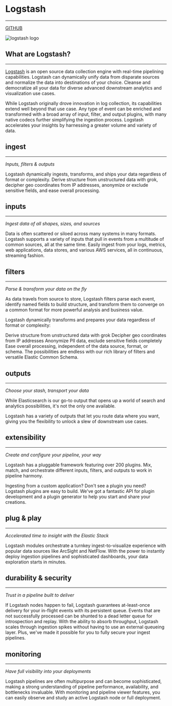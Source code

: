 # Logstash
---

[GITHUB](https://github.com/elastic/logstash)

![logstash logo](https://static-www.elastic.co/v3/assets/bltefdd0b53724fa2ce/bltfb3eae3c1d365f00/5ea8c90f6b62d4563b6ecec8/brand-logstash-220x130.svg)

## What are Logstash?
---
[Logstash](https://www.elastic.co/logstash/) is an open source data collection engine with real-time pipelining capabilities. Logstash can dynamically unify data from disparate sources and normalize the data into destinations of your choice. Cleanse and democratize all your data for diverse advanced downstream analytics and visualization use cases.

While Logstash originally drove innovation in log collection, its capabilities extend well beyond that use case. Any type of event can be enriched and transformed with a broad array of input, filter, and output plugins, with many native codecs further simplifying the ingestion process. Logstash accelerates your insights by harnessing a greater volume and variety of data.

## ingest
---
*Inputs, filters & outputs*

Logstash dynamically ingests, transforms, and ships your data regardless of format or complexity. Derive structure from unstructured data with grok, decipher geo coordinates from IP addresses, anonymize or exclude sensitive fields, and ease overall processing.

## inputs
---
*Ingest data of all shapes, sizes, and sources*

Data is often scattered or siloed across many systems in many formats. Logstash supports a variety of inputs that pull in events from a multitude of common sources, all at the same time. Easily ingest from your logs, metrics, web applications, data stores, and various AWS services, all in continuous, streaming fashion.

## filters
---
*Parse & transform your data on the fly*

As data travels from source to store, Logstash filters parse each event, identify named fields to build structure, and transform them to converge on a common format for more powerful analysis and business value.

Logstash dynamically transforms and prepares your data regardless of format or complexity:

Derive structure from unstructured data with grok
Decipher geo coordinates from IP addresses
Anonymize PII data, exclude sensitive fields completely
Ease overall processing, independent of the data source, format, or schema.
The possibilities are endless with our rich library of filters and versatile Elastic Common Schema.

## outputs
---
*Choose your stash, transport your data*

While Elasticsearch is our go-to output that opens up a world of search and analytics possibilities, it's not the only one available.

Logstash has a variety of outputs that let you route data where you want, giving you the flexibility to unlock a slew of downstream use cases.

## extensibility
---
*Create and configure your pipeline, your way*

Logstash has a pluggable framework featuring over 200 plugins. Mix, match, and orchestrate different inputs, filters, and outputs to work in pipeline harmony.

Ingesting from a custom application? Don't see a plugin you need? Logstash plugins are easy to build. We've got a fantastic API for plugin development and a plugin generator to help you start and share your creations.

## plug & play
---
*Accelerated time to insight with the Elastic Stack*

Logstash modules orchestrate a turnkey ingest-to-visualize experience with popular data sources like ArcSight and NetFlow. With the power to instantly deploy ingestion pipelines and sophisticated dashboards, your data exploration starts in minutes.

## durability & security
---
*Trust in a pipeline built to deliver*

If Logstash nodes happen to fail, Logstash guarantees at-least-once delivery for your in-flight events with its persistent queue. Events that are not successfully processed can be shunted to a dead letter queue for introspection and replay. With the ability to absorb throughput, Logstash scales through ingestion spikes without having to use an external queueing layer. Plus, we've made it possible for you to fully secure your ingest pipelines.

## monitoring
---
*Have full visibility into your deployments*

Logstash pipelines are often multipurpose and can become sophisticated, making a strong understanding of pipeline performance, availability, and bottlenecks invaluable. With monitoring and pipeline viewer features, you can easily observe and study an active Logstash node or full deployment.
